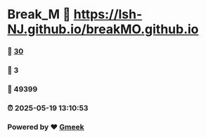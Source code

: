 # Break_M :link: https://lsh-NJ.github.io/breakMO.github.io 
### :page_facing_up: [30](https://lsh-NJ.github.io/breakMO.github.io/tag.html) 
### :speech_balloon: 3 
### :hibiscus: 49399 
### :alarm_clock: 2025-05-19 13:10:53 
### Powered by :heart: [Gmeek](https://github.com/Meekdai/Gmeek)
